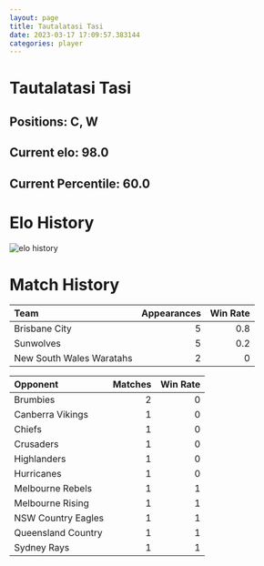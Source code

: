 ```yaml
---  
layout: page  
title: Tautalatasi Tasi  
date: 2023-03-17 17:09:57.383144  
categories: player  
---
```

# Tautalatasi Tasi

## Positions: C, W

## Current elo: 98.0

## Current Percentile: 60.0

# Elo History


![elo history](history_TautalatasiTasi.png)
# Match History


| Team                     |   Appearances |   Win Rate |
|:-------------------------|--------------:|-----------:|
| Brisbane City            |             5 |        0.8 |
| Sunwolves                |             5 |        0.2 |
| New South Wales Waratahs |             2 |        0   |

| Opponent           |   Matches |   Win Rate |
|:-------------------|----------:|-----------:|
| Brumbies           |         2 |          0 |
| Canberra Vikings   |         1 |          0 |
| Chiefs             |         1 |          0 |
| Crusaders          |         1 |          0 |
| Highlanders        |         1 |          0 |
| Hurricanes         |         1 |          0 |
| Melbourne Rebels   |         1 |          1 |
| Melbourne Rising   |         1 |          1 |
| NSW Country Eagles |         1 |          1 |
| Queensland Country |         1 |          1 |
| Sydney Rays        |         1 |          1 |